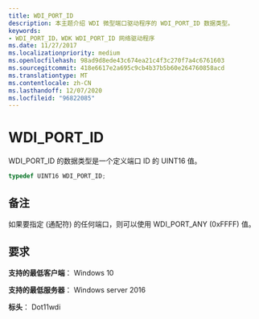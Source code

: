 ```yaml
---
title: WDI_PORT_ID
description: 本主题介绍 WDI 微型端口驱动程序的 WDI_PORT_ID 数据类型。
keywords:
- WDI_PORT_ID，WDK WDI_PORT_ID 网络驱动程序
ms.date: 11/27/2017
ms.localizationpriority: medium
ms.openlocfilehash: 98ad9d8ede43c674ea21c4f3c270f7a4c6761603
ms.sourcegitcommit: 418e6617e2a695c9cb4b37b5b60e264760858acd
ms.translationtype: MT
ms.contentlocale: zh-CN
ms.lasthandoff: 12/07/2020
ms.locfileid: "96822085"
---
```

# <a name="wdi_port_id"></a>WDI_PORT_ID

WDI_PORT_ID 的数据类型是一个定义端口 ID 的 UINT16 值。

```c++
typedef UINT16 WDI_PORT_ID;
```

## <a name="remarks"></a>备注

如果要指定 (通配符) 的任何端口，则可以使用 WDI_PORT_ANY (0xFFFF) 值。

## <a name="requirements"></a>要求

**支持的最低客户端**： Windows 10

**支持的最低服务器**： Windows server 2016

**标头**： Dot11wdi


